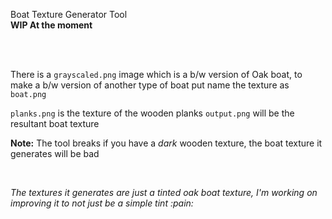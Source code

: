 Boat Texture Generator Tool <br> 
**WIP At the moment**

<br>
<br>

There is a `grayscaled.png` image which is a b/w version of Oak boat, to make a b/w version of another type of boat put 
name the texture as `boat.png`

`planks.png` is the texture of the wooden planks
`output.png` will be the resultant boat texture

**Note:** The tool breaks if you have a *dark* wooden texture, the boat texture it generates will be bad

<br>


*The textures it generates are just a tinted oak boat texture, I'm working on improving it to not just be a simple tint :pain:*




